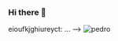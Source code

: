 ### Hi there 👋
eioufkjghiureyct: ...
-->
![pedro](https://tenor.com/pt-BR/view/skeleton-meme-ryder-dance-gif-21810902)
